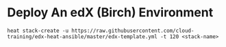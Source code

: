# Deploy An edX (Birch) Environment

`heat stack-create -u https://raw.githubusercontent.com/cloud-training/edx-heat-ansible/master/edx-template.yml -t 120 <stack-name>`
